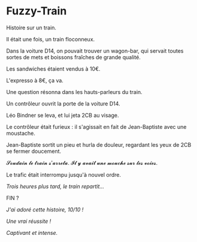 # Fuzzy-Train
Histoire sur un train.

Il était une fois, un train floconneux.

Dans la voiture D14, on pouvait trouver un wagon-bar, qui servait toutes sortes de mets et boissons fraîches de grande qualité.

Les sandwiches étaient vendus à 10€.

L'expresso à 8€, ça va.

Une question résonna dans les hauts-parleurs du train.

Un contrôleur ouvrit la porte de la voiture D14.

Léo Bindner se leva, et lui jeta 2CB au visage.

Le contrôleur était furieux : il s'agissait en fait de Jean-Baptiste avec une moustache.

Jean-Baptiste sortit un pieu et hurla de douleur, regardant les yeux de 2CB se fermer doucement.

𝓢𝓸𝓾𝓭𝓪𝓲𝓷 𝓵𝓮 𝓽𝓻𝓪𝓲𝓷 𝓼'𝓪𝓻𝓻𝓮𝓽𝓪. 𝓘𝓵 𝔂 𝓪𝓿𝓪𝓲𝓽 𝓾𝓷𝓮 𝓶𝓸𝓾𝓬𝓱𝓮 𝓼𝓾𝓻 𝓵𝓮𝓼 𝓿𝓸𝓲𝓮𝓼.

Le trafic était interrompu jusqu'à nouvel ordre.


*Trois heures plus tard, le train repartit...*

FIN ?

*J'ai adoré cette histoire, 10/10 !*

*Une vrai réussite !*

*Captivant et intense.*
